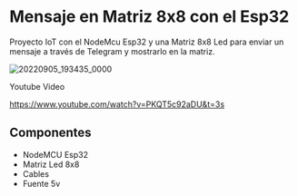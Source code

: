 # Mensaje en Matriz 8x8 con el Esp32

Proyecto IoT con el NodeMcu Esp32 y una Matriz 8x8 Led para enviar un mensaje a través de Telegram y mostrarlo en la matriz.

![20220905_193435_0000](https://user-images.githubusercontent.com/85527788/189006337-ece1defe-2f87-42a0-9365-b4cd4a6c76a8.png)

Youtube Video

https://www.youtube.com/watch?v=PKQT5c92aDU&t=3s

## Componentes

- NodeMCU Esp32
- Matriz Led 8x8
- Cables
- Fuente 5v

